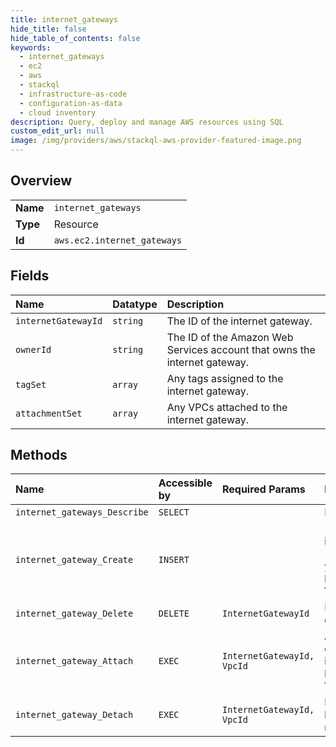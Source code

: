 ```yaml
---
title: internet_gateways
hide_title: false
hide_table_of_contents: false
keywords:
  - internet_gateways
  - ec2
  - aws    
  - stackql
  - infrastructure-as-code
  - configuration-as-data
  - cloud inventory
description: Query, deploy and manage AWS resources using SQL
custom_edit_url: null
image: /img/providers/aws/stackql-aws-provider-featured-image.png
---
```

  
    

## Overview
<table><tbody>
<tr><td><b>Name</b></td><td><code>internet_gateways</code></td></tr>
<tr><td><b>Type</b></td><td>Resource</td></tr>
<tr><td><b>Id</b></td><td><code>aws.ec2.internet_gateways</code></td></tr>
</tbody></table>

## Fields
| Name | Datatype | Description |
|:-----|:---------|:------------|
| `internetGatewayId` | `string` | The ID of the internet gateway. |
| `ownerId` | `string` | The ID of the Amazon Web Services account that owns the internet gateway. |
| `tagSet` | `array` | Any tags assigned to the internet gateway. |
| `attachmentSet` | `array` | Any VPCs attached to the internet gateway. |
## Methods
| Name | Accessible by | Required Params | Description |
|:-----|:--------------|:----------------|:------------|
| `internet_gateways_Describe` | `SELECT` |  | Describes one or more of your internet gateways. |
| `internet_gateway_Create` | `INSERT` |  | &lt;p&gt;Creates an internet gateway for use with a VPC. After creating the internet gateway, you attach it to a VPC using &lt;a&gt;AttachInternetGateway&lt;/a&gt;.&lt;/p&gt; &lt;p&gt;For more information about your VPC and internet gateway, see the &lt;a href="https://docs.aws.amazon.com/vpc/latest/userguide/"&gt;Amazon Virtual Private Cloud User Guide&lt;/a&gt;.&lt;/p&gt; |
| `internet_gateway_Delete` | `DELETE` | `InternetGatewayId` | Deletes the specified internet gateway. You must detach the internet gateway from the VPC before you can delete it. |
| `internet_gateway_Attach` | `EXEC` | `InternetGatewayId, VpcId` | Attaches an internet gateway or a virtual private gateway to a VPC, enabling connectivity between the internet and the VPC. For more information about your VPC and internet gateway, see the &lt;a href="https://docs.aws.amazon.com/vpc/latest/userguide/"&gt;Amazon Virtual Private Cloud User Guide&lt;/a&gt;. |
| `internet_gateway_Detach` | `EXEC` | `InternetGatewayId, VpcId` | Detaches an internet gateway from a VPC, disabling connectivity between the internet and the VPC. The VPC must not contain any running instances with Elastic IP addresses or public IPv4 addresses. |
